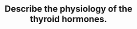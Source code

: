 ---
title: "Describe the physiology of the thyroid hormones."
entityType: SAQ
exam: PEX
college: CICM
year: 2016
sitting: A
question: 17
passRate: 40
EC_expectedDomains:
- "It was expected candidates would briefly describe each of these."
- "The answer required candidates to detail both the synthesis and control of thyroid hormones as well discussing the action of thyroid hormones."
EC_errorsCommon:
- "Few candidates could differentiate the roles and actions of T3 and T4."
---